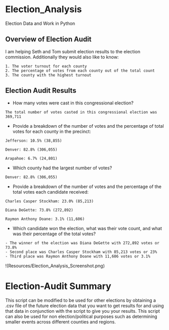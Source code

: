 # Election_Analysis
Election Data and Work in Python
## Overview of Election Audit
I am helping Seth and Tom submit election results to the election commission. Additionally they would also like to know:
```
1. The voter turnout for each county
2. The percentage of votes from each county out of the total count
3. The county with the highest turnout
```
## Election Audit Results
- How many votes were cast in this congressional election?
```
The total number of votes casted in this congressional election was 369,711
```
- Provide a breakdown of the number of votes and the percentage of total votes for each county in the precinct:
```
Jefferson: 10.5% (38,855)

Denver: 82.8% (306,055)

Arapahoe: 6.7% (24,801)
```
- Which county had the largest number of votes?
```
Denver: 82.8% (306,055)
```
- Provide a breakdown of the number of votes and the percentage of the total votes each candidate received:
```
Charles Casper Stockham: 23.0% (85,213)

Diana DeGette: 73.8% (272,892)

Raymon Anthony Doane: 3.1% (11,606)
```
- Which candidate won the election, what was their vote count, and what was their percentage of the total votes?
```
- The winner of the election was Diana DeGette with 272,892 votes or 73.8%
- Second place was Charles Casper Stockham with 85,213 votes or 23%
- Third place was Raymon Anthony Doane with 11,606 votes or 3.1%
```
!(Resources/Election_Analysis_Screenshot.png)
# Election-Audit Summary
This script can be modified to be used for other elections by obtaining a .csv file of the future election data that you want to get results for and using that data in conjunction with the script to give you your results. This script can also be used for non election/political purposes such as determining smaller events across different counties and regions.

